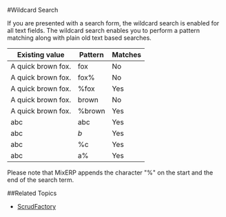 #Wildcard Search

If you are presented with a search form, the wildcard search is enabled for all text fields. The wildcard search enables you
to perform a pattern matching along with plain old text based searches.

| Existing value     | Pattern    | Matches |
|--------------------| -----------|---------|
| A quick brown fox. | fox        | No |
| A quick brown fox. | fox%       | No |
| A quick brown fox. | %fox       | Yes |
| A quick brown fox. | brown      | No |
| A quick brown fox. | %brown     | Yes |
| abc                | abc        | Yes |
| abc                | _b_        | Yes |
| abc                | %c         | Yes |
| abc                | a%         | Yes |


<div class="ui info message">
    Please note that MixERP appends the character "%" on the start and the end of the search term.
</div>

##Related Topics
* [ScrudFactory](scrud-factory.md)